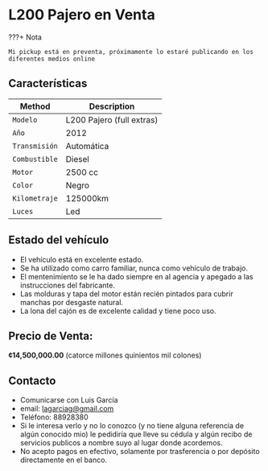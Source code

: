 # L200 Pajero en Venta

???+ Nota

    Mi pickup está en preventa, próximamente lo estaré publicando en los diferentes medios online

## Características

| Method        | Description               |
|---------------|---------------------------|
| `Modelo`      | L200 Pajero (full extras) |
| `Año`         | 2012                      |
| `Transmisión` | Automática                |
| `Combustible` | Diesel                    |
| `Motor`       | 2500 cc                   |
| `Color`       | Negro                     |
| `Kilometraje` | 125000km                  |
| `Luces`       | Led                       |

## Estado del vehículo

- El vehículo está en excelente estado.
- Se ha utilizado como carro familiar, nunca como vehículo de trabajo.
- El mentenimiento se le ha dado siempre en al agencia y
  apegado a las instrucciones del fabricante.
- Las molduras y tapa del motor están recién pintados para cubrir manchas por desgaste natural.
- La lona del cajón es de excelente calidad y tiene poco uso.

## Precio de Venta:

   **¢14,500,000.00** (catorce millones quinientos mil colones) 

## Contacto

- Comunicarse con Luis García
- email: lagarciag@gmail.com
- Teléfono: 88928380
- Si le interesa verlo y no lo conozco (y no tiene alguna referencia de algún conocido mio) le pedidiría que lleve su cédula y algún recibo de servicios publicos a nombre suyo al lugar donde acordemos.
- No acepto pagos en efectivo, solamente por trasferencia o por depósito directamente en el banco.


